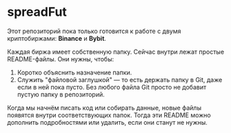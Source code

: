 # spreadFut

Этот репозиторий пока только готовится к работе с двумя криптобиржами: **Binance** и **Bybit**.

Каждая биржа имеет собственную папку. Сейчас внутри лежат простые README-файлы. Они нужны, чтобы:

1. Коротко объяснить назначение папки.
2. Служить "файловой заглушкой" — то есть держать папку в Git, даже если в ней пока пусто. Без любого файла Git просто не добавит пустую папку в репозиторий.

Когда мы начнём писать код или собирать данные, новые файлы появятся внутри соответствующих папок. Тогда эти README можно дополнить подробностями или удалить, если они станут не нужны.
